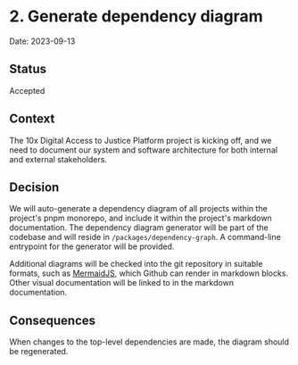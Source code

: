 # 2. Generate dependency diagram

Date: 2023-09-13

## Status

Accepted

## Context

The 10x Digital Access to Justice Platform project is kicking off, and we need to document our system and software architecture for both internal and external stakeholders.

## Decision

We will auto-generate a dependency diagram of all projects within the project's pnpm monorepo, and include it within the project's markdown documentation. The dependency diagram generator will be part of the codebase and will reside in `/packages/dependency-graph`. A command-line entrypoint for the generator will be provided.

Additional diagrams will be checked into the git repository in suitable formats, such as [MermaidJS](https://mermaid.js.org/), which Github can render in markdown blocks. Other visual documentation will be linked to in the markdown documentation.

## Consequences

When changes to the top-level dependencies are made, the diagram should be regenerated.
